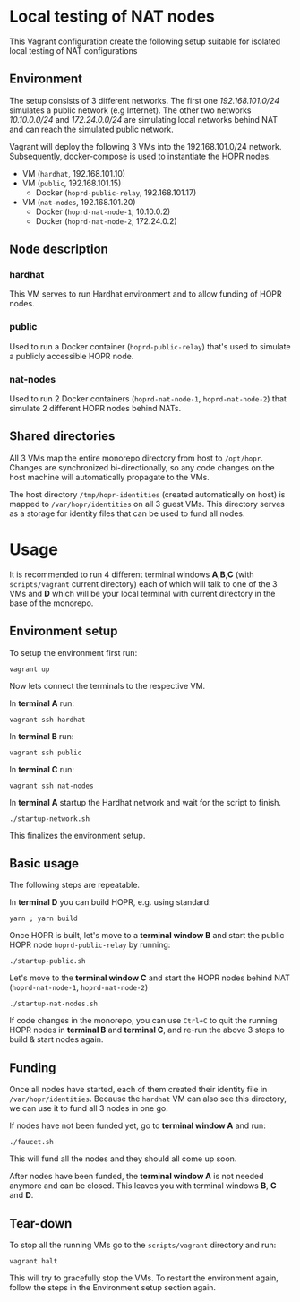 # Local testing of NAT nodes

This Vagrant configuration create the following setup suitable for isolated local testing of NAT configurations

## Environment

The setup consists of 3 different networks. The first one *192.168.101.0/24* simulates a public network (e.g Internet). The
other two networks *10.10.0.0/24* and *172.24.0.0/24* are simulating local networks behind NAT and can reach the simulated public network.

Vagrant will deploy the following 3 VMs into the 192.168.101.0/24 network. Subsequently, docker-compose is used to 
instantiate the HOPR nodes.

 - VM (`hardhat`, 192.168.101.10)
 - VM (`public`, 192.168.101.15)
   - Docker (`hoprd-public-relay`, 192.168.101.17)
 - VM (`nat-nodes`, 192.168.101.20)
   - Docker (`hoprd-nat-node-1`, 10.10.0.2)
   - Docker (`hoprd-nat-node-2`, 172.24.0.2)

## Node description

### hardhat

This VM serves to run Hardhat environment and to allow funding of HOPR nodes.

### public

Used to run a Docker container (`hoprd-public-relay`) that's used to simulate a publicly accessible HOPR node.

### nat-nodes

Used to run 2 Docker containers (`hoprd-nat-node-1`, `hoprd-nat-node-2`) that simulate 2 different HOPR nodes behind NATs.

## Shared directories

All 3 VMs map the entire monorepo directory from host to `/opt/hopr`. Changes are synchronized bi-directionally, so any code changes
on the host machine will automatically propagate to the VMs.

The host directory `/tmp/hopr-identities` (created automatically on host) is mapped to `/var/hopr/identities` on all 3 guest VMs. This
directory serves as a storage for identity files that can be used to fund all nodes.

# Usage
It is recommended to run 4 different terminal windows **A**,**B**,**C** (with `scripts/vagrant` current directory) each of which will talk to one of the 3 VMs
and **D** which will be your local terminal with current directory in the base of the monorepo.

## Environment setup

To setup the environment first run: 
```shell
vagrant up
```
Now lets connect the terminals to the respective VM. 

In **terminal A** run:
```shell
vagrant ssh hardhat
```

In **terminal B** run:
```shell
vagrant ssh public
```

In **terminal C** run:
```shell
vagrant ssh nat-nodes
```

In **terminal A** startup the Hardhat network and wait for the script to finish. 
```shell
./startup-network.sh
```

This finalizes the environment setup.

## Basic usage

The following steps are repeatable.

In **terminal D** you can build HOPR, e.g. using standard:
```shell
yarn ; yarn build
```

Once HOPR is built, let's move to a **terminal window B** and start the public HOPR node `hoprd-public-relay` by running:
```shell
./startup-public.sh
```

Let's move to the **terminal window C** and start the HOPR nodes behind NAT (`hoprd-nat-node-1`, `hoprd-nat-node-2`) 

```shell
./startup-nat-nodes.sh
```

If code changes in the monorepo, you can use `Ctrl+C` to quit the running HOPR nodes in **terminal B** and **terminal C**,
and re-run the above 3 steps to build & start nodes again.

## Funding

Once all nodes have started, each of them created their identity file in `/var/hopr/identities`.
Because the `hardhat` VM can also see this directory, we can use it to fund all 3 nodes in one go.

If nodes have not been funded yet, go to **terminal window A** and run:

```shell
./faucet.sh
```

This will fund all the nodes and they should all come up soon.

After nodes have been funded, the **terminal window A** is not needed anymore and can be closed. 
This leaves you with terminal windows **B**, **C** and **D**.

## Tear-down

To stop all the running VMs go to the `scripts/vagrant` directory and run:

```shell
vagrant halt
```

This will try to gracefully stop the VMs. To restart the environment again, follow the steps in the Environment setup 
section again.